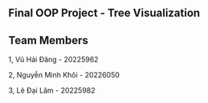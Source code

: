 ## Final OOP Project - Tree Visualization

## Team Members

1, Vũ Hải Đăng - 20225962

2, Nguyễn Minh Khôi - 20226050

3, Lê Đại Lâm - 20225982
